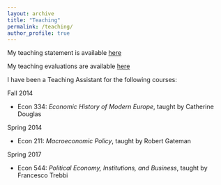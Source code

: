 ```yaml
---
layout: archive
title: "Teaching"
permalink: /teaching/
author_profile: true
---
```


My teaching statement is available [here](https://bradhackinen.ca/files/BradHackinen_TeachingStatement.pdf)


My teaching evaluations are available [here](https://bradhackinen.ca/files/BradHackinen_TAEvaluations.pdf)


I have been a Teaching Assistant for the following courses:

Fall 2014
- Econ 334: _Economic History of Modern Europe_, taught by Catherine Douglas

Spring 2014
 - Econ 211: _Macroeconomic Policy_, taught by Robert Gateman

Spring 2017
  - Econ 544: _Political Economy, Institutions, and Business_, taught by Francesco Trebbi
